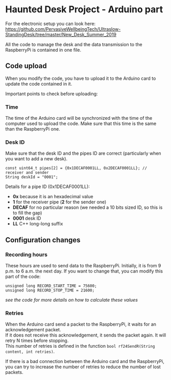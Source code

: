 # Haunted Desk Project - Arduino part

For the electronic setup you can look here: https://github.com/PervasiveWellbeingTech/Ultraslow-StandingDesk/tree/master/New_Desk_Summer_2019

All the code to manage the desk and the data transmission to the RaspberryPi is contained in one file.  


## Code upload

When you modify the code, you have to upload it to the Arduino card to update the code contained in it.

Important points to check before uploading:

### Time
The time of the Arduino card will be synchronized with the time of the computer used to upload the code. Make sure that this time is the same than the RaspberryPi one.

### Desk ID
Make sure that the desk ID and the pipes ID are correct (particularly when you want to add a new desk).  
```
const uint64_t pipes[2] = {0x1DECAF0001LL, 0x2DECAF0001LL}; // receiver and sender
String deskId = "0001";
```

Details for a pipe ID (0x1DECAF0001LL):
- **0x** because it is an hexadecimal value
- **1** for the receiver pipe (**2** for the sender one)
- **DECAF** for no particular reason (we needed a 10 bits sized ID, so this is to fill the gap)
- **0001** desk ID
- **LL** C++ long-long suffix


## Configuration changes

### Recording hours

These hours are used to send data to the RaspberryPi.
Initially, it is from 9 p.m. to 6 a.m. the next day. If you want to change that, you can modify this part of the code:
```
unsigned long RECORD_START_TIME = 75600;
unsigned long RECORD_STOP_TIME = 21600;
```
*see the code for more details on how to calculate these values*

### Retries

When the Arduino card send a packet to the RaspberryPi, it waits for an acknowledgement packet.  
If it does not receive this acknowledgement, it sends the packet again. It will retry N times before stopping.  
This number of retries is defined in the function `bool rf24SendR(String content, int retries)`.

If there is a bad connection between the Arduino card and the RaspberryPi, you can try to increase the number of retries to reduce the number of lost packets.
